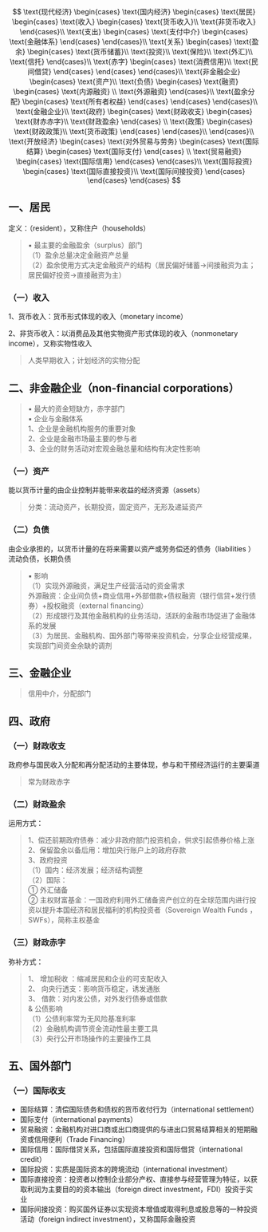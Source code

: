 
<script type="text/javascript" src="http://cdn.mathjax.org/mathjax/latest/MathJax.js?config=default"></script>
$$  
\text{现代经济}
\begin{cases}     
\text{国内经济}
  \begin{cases}       
  \text{居民}
    \begin{cases}         
    \text{收入}
      \begin{cases}           
        \text{货币收入}\\           
        \text{非货币收入}         
      \end{cases}\\         
    \text{支出}
      \begin{cases}           
      \text{支付中介}
        \begin{cases}             
          \text{金融体系}           
        \end{cases}         
      \end{cases}\\         
    \text{关系}
    \begin{cases}           
      \text{盈余}
        \begin{cases}             
          \text{货币储蓄}\\             
          \text{投资}\\             
          \text{保险}\\             
          \text{外汇}\\             
          \text{信托}           
        \end{cases}\\           
      \text{赤字}
        \begin{cases}             
          \text{消费信用}\\             
          \text{民间借贷}           
        \end{cases}         
    \end{cases}       
  \end{cases}\\       
  \text{非金融企业}
  \begin{cases}         
    \text{资产}\\         
    \text{负债}
      \begin{cases}           
      \text{融资}
        \begin{cases}             
          \text{内源融资} \\             
          \text{外源融资}           
        \end{cases}\\           
      \text{盈余分配}
        \begin{cases}   
          \text{所有者权益}           
        \end{cases}         
      \end{cases}       
  \end{cases}\\       
  \text{金融企业}\\       
  \text{政府}
    \begin{cases}         
    \text{财政收支}
      \begin{cases}           
        \text{财赤赤字}\\           
        \text{财政盈余}           
      \end{cases} \\         
    \text{政策}
      \begin{cases}           
        \text{财政政策}\\           
        \text{货币政策}           
      \end{cases}         
    \end{cases}\\     
  \end{cases}\\     
\text{开放经济}
\begin{cases}      
  \text{对外贸易与劳务}
  \begin{cases}         
    \text{国际结算}
    \begin{cases}           
      \text{国际支付}         
    \end{cases} \\        
  \text{贸易融资}
    \begin{cases}           
      \text{国际信用}         
    \end{cases}       
\end{cases}\\       
\text{国际投资}
  \begin{cases}         
    \text{国际直接投资}\\         
    \text{国际间接投资}         
  \end{cases}       
\end{cases}     
\end{cases} 
$$




## 一、居民

定义：（resident），又称住户（households）

> ▪ 最主要的金融盈余（surplus）部门  
> （1）盈余总量决定金融资产总量  
> （2）盈余使用方式决定金融资产的结构（居民偏好储蓄→间接融资为主；居民偏好投资→直接融资为主）

### （一）收入

1、货币收入：货币形式体现的收入（monetary income）

2、非货币收入：以消费品及其他实物资产形式体现的收入（nonmonetary income），又称实物性收入
> 人类早期收入；计划经济的实物分配

## 二、非金融企业（non-financial corporations）
> ▪ 最大的资金短缺方，赤字部门  
> ▪ 企业与金融体系  
> 1、企业是金融机构服务的重要对象  
> 2、企业是金融市场最主要的参与者  
> 3、企业的财务活动对宏观金融总量和结构有决定性影响

### （一）资产

能以货币计量的由企业控制并能带来收益的经济资源（assets）
> 分类：流动资产，长期投资，固定资产，无形及递延资产

### （二）负债

由企业承担的，以货币计量的在将来需要以资产或劳务偿还的债务（liabilities ）流动负债，长期负债

> ▪ 影响  
> （1）实现外源融资，满足生产经营活动的资金需求  
> 外源融资：企业间负债+商业信用+外部借款+债权融资（银行信贷+发行债券）+股权融资（external financing）  
> （2）形成银行及其他金融机构的业务活动，活跃的金融市场促进了金融体系的发展  
> （3）为居民、金融机构、国外部门等带来投资机会，分享企业经营成果，实现部门间资金余缺的调剂

## 三、金融企业

> 信用中介，分配部门

## 四、政府

### （一）财政收支

政府参与国民收入分配和再分配活动的主要体现，参与和干预经济运行的主要渠道
> 常为财政赤字

### （二）财政盈余

运用方式：
> 1、偿还前期政府债券：减少非政府部门投资机会，供求引起债券价格上涨  
> 2、保留盈余以备后用：增加央行账户上的政府存款  
> 3、政府投资  
> （1）国内：经济发展；经济结构调整  
> （2）国际：  
> ① 外汇储备  
> ② 主权财富基金：一国政府利用外汇储备资产创立的在全球范围内进行投资以提升本国经济和居民福利的机构投资者（Sovereign Wealth Funds ，SWFs），简称主权基金

### （三）财政赤字

弥补方式：
> 1、 增加税收 ：缩减居民和企业的可支配收入  
> 2、 向央行透支：影响货币稳定，诱发通胀  
> 3、 借款：对内发公债，对外发行债券或借款  
> & 公债影响  
> （1）公债利率常为无风险基准利率  
> （2）金融机构调节资金流动性最主要工具  
> （3）央行公开市场操作的主要操作工具

## 五、国外部门

### （一）国际收支

- 国际结算：清偿国际债务和债权的货币收付行为（international settlement）
- 国际支付（international payments）
- 贸易融资：金融机构对进口商或出口商提供的与进出口贸易结算相关的短期融资或信用便利（Trade Financing）
- 国际信用：国际借贷关系，包括国际直接投资和国际借贷（international credit）
- 国际投资：实质是国际资本的跨境流动（international investment）
- 国际直接投资：投资者以控制企业部分产权、直接参与经营管理为特征，以获取利润为主要目的的资本输出（foreign direct investment，FDI）投资于实业
- 国际间接投资：购买国外证券以实现资本增值或取得利息或股息等的一种投资活动（foreign indirect investment），又称国际金融投资


